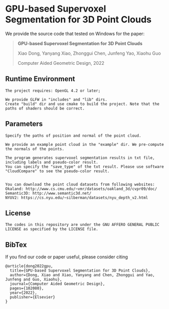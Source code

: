 # GPU-based Supervoxel Segmentation for 3D Point Clouds
We provide the source code that tested on Windows for the paper: 
> **GPU-based Supervoxel Segmentation for 3D Point Clouds**
>
> Xiao Dong, 
> Yanyang Xiao,
> Zhonggui Chen, 
> Junfeng Yao, 
> Xiaohu Guo
>
> Computer Aided Geometric Design, 2022

## Runtime Environment 
```
The project requires: OpenGL 4.2 or later; 

We provide GLFW in "includes" and "lib" dirs. 
Create "build" dir and use cmake to build the project. Note that the paths of shaders should be correct.

```

## Parameters 
```
Specify the paths of position and normal of the point cloud. 

We provide an example point cloud in the "example" dir. We pre-compute the normals of the points. 

The program generates supervoxel segmentation results in txt file, including labels and pseudo-color result. 
You can specify the "save_type" of the txt result. Please use software "CloudCompare" to see the pseudo-color result. 


You can download the point cloud datasets from following websites:
Okaland: http://www.cs.cmu.edu/~vmr/datasets/oakland_3d/cvpr09/doc/
Semantic3D: http://www.semantic3d.net/
NYUV2: https://cs.nyu.edu/~silberman/datasets/nyu_depth_v2.html

```

## License
```
The codes in this repository are under the GNU AFFERO GENERAL PUBLIC LICENSE as specified by the LICENSE file.
```
## BibTex
If you find our code or paper useful, please consider citing
```
@article{dong2022gpu,
  title={GPU-based Supervoxel Segmentation for 3D Point Clouds},
  author={Dong, Xiao and Xiao, Yanyang and Chen, Zhonggui and Yao, Junfeng and Guo, Xiaohu},
  journal={Computer Aided Geometric Design},
  pages={102080},
  year={2022},
  publisher={Elsevier}
}
```


